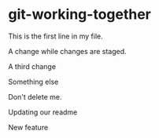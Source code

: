 # git-working-together

This is the first line in my file.

A change while changes are staged.

A third change

Something else

Don't delete me.

Updating our readme

New feature